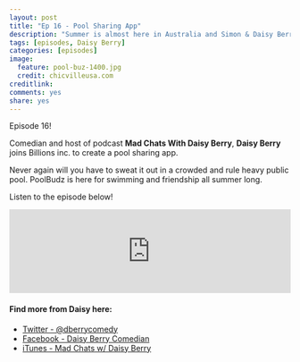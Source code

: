 ```yaml
---
layout: post
title: "Ep 16 - Pool Sharing App"
description: "Summer is almost here in Australia and Simon & Daisy Berry have an idea that is going to keep everyone cool and make them billions"
tags: [episodes, Daisy Berry]
categories: [episodes]
image:
  feature: pool-buz-1400.jpg
  credit: chicvilleusa.com
creditlink:
comments: yes
share: yes
---
```


Episode 16!

Comedian and host of podcast **Mad Chats With Daisy Berry**, **Daisy Berry** joins Billions inc. to create a pool sharing app.

Never again will you have to sweat it out in a crowded and rule heavy public pool. PoolBudz is here for swimming and friendship all summer long.

Listen to the episode below!

<iframe src="https://www.omnycontent.com/w/player/?orgId=f74cc2ac-5cea-4914-99d8-a67c008ca26e&programId=df7f3c35-9d13-4dc2-baa6-a67c008d8993&clipId=2d382315-62c5-48b7-9563-a6b60094ff16" width="100%" height="150px" frameborder="0"></iframe>

#### Find more from Daisy here:

+ [Twitter - @dberrycomedy](https://twitter.com/dberrycomedy)
+ [Facebook - Daisy Berry Comedian](https://www.facebook.com/daisyberrycomedian/)
+ [iTunes - Mad Chats w/ Daisy Berry](https://itunes.apple.com/au/podcast/mad-chats-with-daisy-berry/id1165263580?mt=2)
